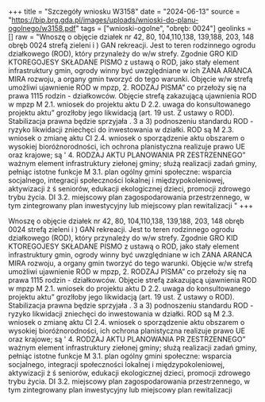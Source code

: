 +++
title = "Szczegóły wniosku W3158"
date = "2024-06-13"
source = "https://bip.brg.gda.pl/images/uploads/wnioski-do-planu-ogolnego/w3158.pdf"
tags = ["wnioski-ogolne", "obręb: 0024"]
geolinks = []
raw = "Wnoszę o objęcie działek nr 42, 80, 104,110,138, 139,188, 203, 148 obręb 0024 strefą zieleni i ) GAN rekreacji. Jest to teren rodzinnego ogrodu działkowego (ROD), który przynależy do w/w strefy. Zgodnie GRO KID KTOREGOJESY SKŁADANE PISMO z ustawą o ROD, jako stały element infrastruktury gmin, ogrody winny być uwzględniane w ich ZANA ARANCA MIRA rozwoju, a organy gmin tworzyć do tego warunki. Objęcie w/w strefą umożliwi ujawnienie ROD w mpzp,  2. RODZAJ PISMA” co przełoży się na prawa 1115 rodzin - działkowców. Objęcie strefą zakazującą ujawnienia ROD w mpzp M 2.1. wniosek do projektu aktu D 2.2. uwaga do konsultowanego projektu aktu” grozlłoby jego likwidacją (art. 19 ust. Z ustawy o ROD). Stabilizacja prawna będzie sprzyjała . 3 a  3) podnoszeniu standardu ROD - ryzyko likwidacji zniechęci do inwestowania w działki. ROD są M 2.3. wniosek o zmianę aktu CI 2.4. wniosek o sporządzenie aktu obszarem o wysokiej bioróżnorodności, ich ochrona planistyczna realizuje prawo UE oraz krajowe; są ' 4. RODZAJ AKTU PLANOWANIA PR ZESTRZENNEGO” ważnym element infrastruktury ziełonej gminy; służą realizacji zadań gminy, pełniąc istotne funkcje M 3.1. plan ogólny gmini społeczne: wsparcia socjalnego, integracji społeczności lokalnej i międzypokoleniowej, aktywizacji ż ś seniorów, edukacji ekologicznej dzieci, promocji zdrowego trybu życia. DI 3.2. miejscowy plan zagospodarowania przestrzennego, w tym zintegrowany plan inwestycyjny lub miejscowy plan rewitalizacji "
+++

Wnoszę o objęcie działek nr 42, 80, 104,110,138, 139,188, 203, 148 obręb 0024 strefą zieleni i
) GAN rekreacji. Jest to teren rodzinnego ogrodu działkowego (ROD), który przynależy do w/w strefy. Zgodnie
GRO KID KTOREGOJESY SKŁADANE PISMO z ustawą o ROD, jako stały element infrastruktury gmin, ogrody winny być uwzględniane w ich
ZANA ARANCA MIRA rozwoju, a organy gmin tworzyć do tego warunki. Objęcie w/w strefą umożliwi ujawnienie ROD w mpzp,
 2. RODZAJ PISMA” co przełoży się na prawa 1115 rodzin - działkowców. Objęcie strefą zakazującą ujawnienia ROD w mpzp
M 2.1. wniosek do projektu aktu D 2.2. uwaga do konsultowanego projektu aktu” grozlłoby jego likwidacją (art. 19 ust. Z ustawy o ROD). Stabilizacja prawna będzie sprzyjała
. 3 a  3) podnoszeniu standardu ROD - ryzyko likwidacji zniechęci do inwestowania w działki. ROD są
M 2.3. wniosek o zmianę aktu CI 2.4. wniosek o sporządzenie aktu obszarem o wysokiej bioróżnorodności, ich ochrona planistyczna realizuje prawo UE oraz krajowe; są
' 4. RODZAJ AKTU PLANOWANIA PR ZESTRZENNEGO” ważnym element infrastruktury ziełonej gminy; służą realizacji zadań gminy, pełniąc istotne funkcje
M 3.1. plan ogólny gmini społeczne: wsparcia socjalnego, integracji społeczności lokalnej i międzypokoleniowej, aktywizacji
ż ś seniorów, edukacji ekologicznej dzieci, promocji zdrowego trybu życia.
DI 3.2. miejscowy plan zagospodarowania przestrzennego, w tym zintegrowany plan inwestycyjny lub
miejscowy plan rewitalizacji 


